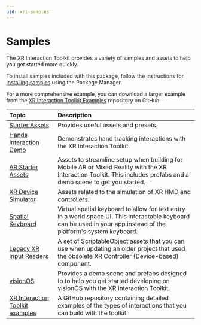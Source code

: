 ```yaml
---
uid: xri-samples
---
```

# Samples

The XR Interaction Toolkit provides a variety of samples and assets to help you get started more quickly.

To install samples included with this package, follow the instructions for [Installing samples](installation.md#installing-samples) using the Package Manager.

For a more comprehensive example, you can download a larger example from the [XR Interaction Toolkit Examples](https://github.com/Unity-Technologies/XR-Interaction-Toolkit-Examples) repository on GitHub.

|**Topic**|**Description**|
|:--|:--|
| [Starter Assets](samples-starter-assets.md) | Provides useful assets and presets. |
| [Hands Interaction Demo](samples-hands-interaction-demo.md) | Demonstrates hand tracking interactions with the XR Interaction Toolkit. |
| [AR Starter Assets](samples-ar-starter-assets.md) | Assets to streamline setup when building for Mobile AR or Mixed Reality with the XR Interaction Toolkit. This includes prefabs and a demo scene to get you started. |
| [XR Device Simulator](samples-xr-device-simulator.md) | Assets related to the simulation of XR HMD and controllers. |
| [Spatial Keyboard](samples-spatial-keyboard.md) | Virtual spatial keyboard to allow for text entry in a world space UI. This interactable keyboard can be used in your app instead of the platform's system keyboard. |
| [Legacy XR Input Readers](samples-legacy-xr-input-readers.md) | A set of ScriptableObject assets that you can use when updating an older project that used the obsolete XR Controller (Device-based) component. |
| [visionOS](samples-vision-os.md) | Provides a demo scene and prefabs designed to to help you get started developing on visionOS with the XR Interaction Toolkit. |
| [XR Interaction Toolkit examples](xref:xri-examples) | A GitHub repository containing detailed examples of the types of interactions that you can build with the toolkit. |
